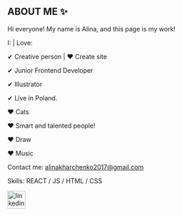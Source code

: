 ## ABOUT ME ✨

Hi everyone!
My name is Alina, and this page is my work!

I: | Love:

 ✔ Creative person |  ♥ Create site
 
 ✔ Junior Frontend Developer
 
 ✔ Illustrator
 
 ✔ Live in Poland.




 
 ♥ Cats                                                       

 ♥ Smart and talented people!

 ♥ Draw

 ♥ Music

Contact me: alinakharchenko2017@gmail.com






Skills: REACT / JS / HTML / CSS

[<img src='https://cdn.jsdelivr.net/npm/simple-icons@3.0.1/icons/linkedin.svg' alt='linkedin' height='40'>](https://www.linkedin.com/in/https://www.linkedin.com/in/alina-kharchenko-450329169//)  




